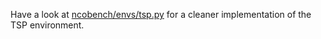 Have a look at [ncobench/envs/tsp.py](ncobench/envs/tsp.py) for a cleaner implementation of the TSP environment.